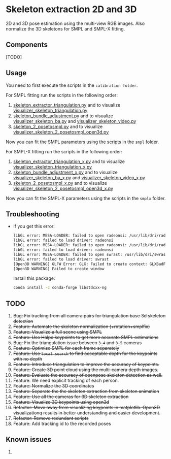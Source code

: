 # Skeleton extraction 2D and 3D

2D and 3D pose estimation using the multi-view RGB images. Also normalize the 3D skeletons for SMPL and SMPL-X fitting.


## Components

[TODO]


## Usage

You need to first execute the scripts in the `calibration folder`.

For SMPL fitting run the scripts in the following order:
1. [skeleton_extractor_triangulation.py](skeleton_extractor_triangulation.py) and to visualize [visualizer_skeleton_triangulation.py](visualizer_skeleton_triangulation.py)
1. [skeleton_bundle_adjustment.py](skeleton_bundle_adjustment.py) and to visualize [visualizer_skeleton_ba.py](visualizer_skeleton_ba.py) and [visualizer_skeleton_video.py](visualizer_skeleton_video.py)
1. [skeleton_2_posetosmpl.py](skeleton_2_posetosmpl.py) and to visualize [visualizer_skeleton_2_posetosmpl_open3d.py](visualizer_skeleton_2_posetosmpl_open3d.py)

Now you can fit the SMPL parameters using the scripts in the `smpl` folder.

For SMPL-X fitting run the scripts in the following order:
1. [skeleton_extractor_triangulation_x.py](skeleton_extractor_triangulation_x.py) and to visualize [visualizer_skeleton_triangulation_x.py](visualizer_skeleton_triangulation_x.py)
1. [skeleton_bundle_adjustment_x.py](skeleton_bundle_adjustment_x.py) and to visualize [visualizer_skeleton_ba_x.py](visualizer_skeleton_ba_x.py) and [visualizer_skeleton_video_x.py](visualizer_skeleton_video_x.py)
1. [skeleton_2_posetosmpl_x.py](skeleton_2_posetosmpl_x.py) and to visualize [visualizer_skeleton_2_posetosmpl_open3d_x.py](visualizer_skeleton_2_posetosmpl_open3d_x.py)

Now you can fit the SMPL-X parameters using the scripts in the `smplx` folder.


## Troubleshooting

- If you get this error:

    ```bash
    libGL error: MESA-LOADER: failed to open radeonsi: /usr/lib/dri/radeonsi_dri.so: cannot open shared object file: No such file or directory (search paths /usr/lib/x86_64-linux-gnu/dri:\$${ORIGIN}/dri:/usr/lib/dri, suffix _dri)
    libGL error: failed to load driver: radeonsi
    libGL error: MESA-LOADER: failed to open radeonsi: /usr/lib/dri/radeonsi_dri.so: cannot open shared object file: No such file or directory (search paths /usr/lib/x86_64-linux-gnu/dri:\$${ORIGIN}/dri:/usr/lib/dri, suffix _dri)
    libGL error: failed to load driver: radeonsi
    libGL error: MESA-LOADER: failed to open swrast: /usr/lib/dri/swrast_dri.so: cannot open shared object file: No such file or directory (search paths /usr/lib/x86_64-linux-gnu/dri:\$${ORIGIN}/dri:/usr/lib/dri, suffix _dri)
    libGL error: failed to load driver: swrast
    [Open3D WARNING] GLFW Error: GLX: Failed to create context: GLXBadFBConfig
    [Open3D WARNING] Failed to create window
    ```

    Install this package:

    ```bash
    conda install -c conda-forge libstdcxx-ng
    ```


## TODO

1. ~~Bug: Fix tracking from all camera pairs for triangulation base 3d skeleton detection~~
1. ~~Feature: Automate the skeleton normalization (+rotation+smplfix)~~
1. ~~Feature: Visualize a full scene using SMPL~~
1. ~~Feature: Use Halpe keypoints to get more accurate SMPL estimations~~
1. ~~Bug: Fix the triangulation issue between `3_4` and `3_5` cameras~~
1. ~~Feature: Optimize SMPL for each frame separately~~
1. ~~Feature: Use `local search` to find acceptable depth for the keypoints with no depth~~
1. ~~Feature: Introduce triangulation to improve the accuracy of keypoints.~~
1. ~~Feature: Create 3D point cloud using the multi-camera depth images.~~
1. ~~Feature: Evaluate the accuracy of openpose skeleton detection as well.~~
1. Feature: We need explicit tracking of each person.
1. ~~Feature: Normalize the 3D coordinates~~
1. ~~Feature: Separate the the skeleton extraction from skeleton animation~~
1. ~~Feature: Use all the cameras for 3D skeleton extraction~~
1. ~~Feature: Visualize 3D keypoints using open3d~~
1. ~~Refactor: Move away from visualizing keypoints in matplotlib. Open3D visualizationq results in better understanding and easier development.~~
1. ~~Refactor: Remove redundant scripts~~
1. Feature: Add tracking id to the recorded poses


## Known issues

1.
